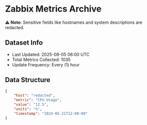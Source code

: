 # Zabbix Metrics Archive

⚠️ **Note**: Sensitive fields like hostnames and system descriptions are redacted.

## Dataset Info
- Last Updated: 2025-08-05 06:00 UTC
- Total Metrics Collected: 1035
- Update Frequency: Every (1) hour

## Data Structure
```json
{
    "host": "redacted",
    "metric": "CPU Usage",
    "value": "12.5",
    "units": "%",
    "timestamp": "2024-05-21T12:00:00"
}
```
